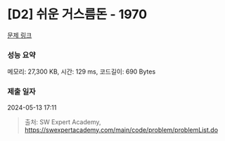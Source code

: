 # [D2] 쉬운 거스름돈 - 1970 

[문제 링크](https://swexpertacademy.com/main/code/problem/problemDetail.do?contestProbId=AV5PsIl6AXIDFAUq) 

### 성능 요약

메모리: 27,300 KB, 시간: 129 ms, 코드길이: 690 Bytes

### 제출 일자

2024-05-13 17:11



> 출처: SW Expert Academy, https://swexpertacademy.com/main/code/problem/problemList.do